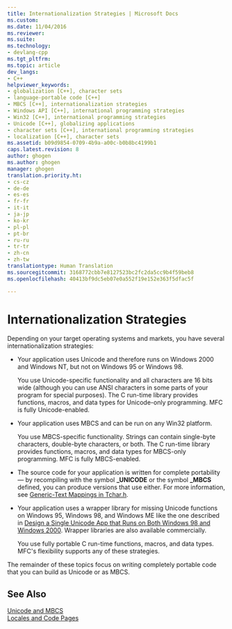 ```yaml
---
title: Internationalization Strategies | Microsoft Docs
ms.custom: 
ms.date: 11/04/2016
ms.reviewer: 
ms.suite: 
ms.technology:
- devlang-cpp
ms.tgt_pltfrm: 
ms.topic: article
dev_langs:
- C++
helpviewer_keywords:
- globalization [C++], character sets
- language-portable code [C++]
- MBCS [C++], internationalization strategies
- Windows API [C++], international programming strategies
- Win32 [C++], international programming strategies
- Unicode [C++], globalizing applications
- character sets [C++], international programming strategies
- localization [C++], character sets
ms.assetid: b09d9854-0709-4b9a-a00c-b0b8bc4199b1
caps.latest.revision: 8
author: ghogen
ms.author: ghogen
manager: ghogen
translation.priority.ht:
- cs-cz
- de-de
- es-es
- fr-fr
- it-it
- ja-jp
- ko-kr
- pl-pl
- pt-br
- ru-ru
- tr-tr
- zh-cn
- zh-tw
translationtype: Human Translation
ms.sourcegitcommit: 3168772cbb7e8127523bc2fc2da5cc9b4f59beb8
ms.openlocfilehash: 40413bf9dc5eb07e0a552f19e152e363f5dfac5f

---
```

# Internationalization Strategies
Depending on your target operating systems and markets, you have several internationalization strategies:  
  
-   Your application uses Unicode and therefore runs on Windows 2000 and Windows NT, but not on Windows 95 or Windows 98.  
  
     You use Unicode-specific functionality and all characters are 16 bits wide (although you can use ANSI characters in some parts of your program for special purposes). The C run-time library provides functions, macros, and data types for Unicode-only programming. MFC is fully Unicode-enabled.  
  
-   Your application uses MBCS and can be run on any Win32 platform.  
  
     You use MBCS-specific functionality. Strings can contain single-byte characters, double-byte characters, or both. The C run-time library provides functions, macros, and data types for MBCS-only programming. MFC is fully MBCS-enabled.  
  
-   The source code for your application is written for complete portability — by recompiling with the symbol **_UNICODE** or the symbol **_MBCS** defined, you can produce versions that use either. For more information, see [Generic-Text Mappings in Tchar.h](../text/generic-text-mappings-in-tchar-h.md).  
  
-   Your application uses a wrapper library for missing Unicode functions on Windows 95, Windows 98, and Windows ME like the one described in [Design a Single Unicode App that Runs on Both Windows 98 and Windows 2000](http://go.microsoft.com/fwlink/p/?LinkId=250770). Wrapper libraries are also available commercially.  
  
     You use fully portable C run-time functions, macros, and data types. MFC's flexibility supports any of these strategies.  
  
 The remainder of these topics focus on writing completely portable code that you can build as Unicode or as MBCS.  
  
## See Also  
 [Unicode and MBCS](../text/unicode-and-mbcs.md)   
 [Locales and Code Pages](../text/locales-and-code-pages.md)


<!--HONumber=Jan17_HO2-->


